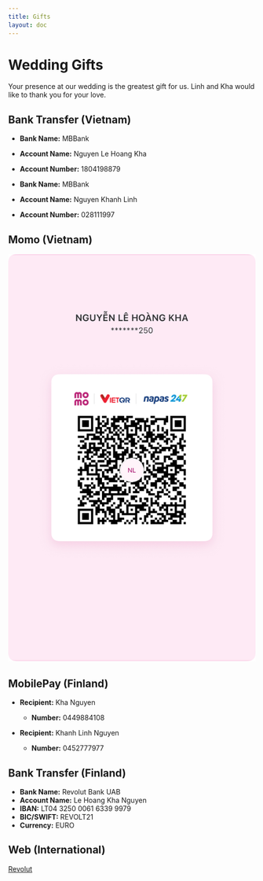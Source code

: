 ```yaml
---
title: Gifts
layout: doc
---
```


# Wedding Gifts

Your presence at our wedding is the greatest gift for us. Linh and Kha would like to thank you for your love.

## Bank Transfer (Vietnam)

- **Bank Name:** MBBank
- **Account Name:** Nguyen Le Hoang Kha
- **Account Number:** 1804198879

- **Bank Name:** MBBank
- **Account Name:** Nguyen Khanh Linh
- **Account Number:** 028111997

## Momo (Vietnam)
![momo](/images/momo.jpeg)

## MobilePay (Finland)

- **Recipient:** Kha Nguyen
  - **Number:** 0449884108

- **Recipient:** Khanh Linh Nguyen
  - **Number:** 0452777977

## Bank Transfer (Finland)

- **Bank Name:** Revolut Bank UAB
- **Account Name:** Le Hoang Kha Nguyen
- **IBAN:** LT04 3250 0061 6339 9979
- **BIC/SWIFT:** REVOLT21
- **Currency:** EURO

## Web (International)
[Revolut](https://revolut.me/khanguyen)
